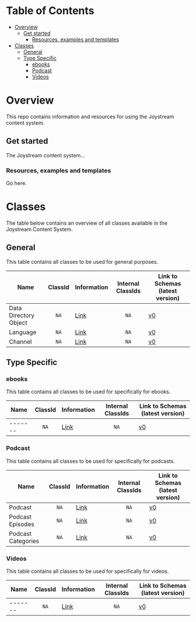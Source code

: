 Table of Contents
=================

<!-- TOC START min:1 max:3 link:true asterisk:false update:true -->
- [Overview](#overview)
  - [Get started](#get-started)
    - [Resources, examples and templates](#resources-examples-and-templates)
- [Classes](#classes)
  - [General](#general)
  - [Type Specific](#type-specific)
    - [ebooks](#ebooks)
    - [Podcast](#podcast)
    - [Videos](#videos)
<!-- TOC END -->

# Overview

This repo contains information and resources for using the Joystream content system.

## Get started

The Joystream content system...

### Resources, examples and templates

Go here.

# Classes
The table below contains an overview of all classes available in the Joystream Content System.

## General

This table contains all classes to be used for general purposes.

|     Name                |ClassId| Information                                    |Internal ClassIds| Link to Schemas (latest version)                |
|-------------------------|:-----:|------------------------------------------------|:---------------:|-------------------------------------------------|
|Data Directory Object    | `NA`  |[Link](classes/general/data-directory-object.md)|      `NA`       |[v0](schemas/general/data-directory-object.md)   |
|Language                 | `NA`  |[Link](classes/general/language.md)             |      `NA`       |[v0](schemas/general/language.md)                |
|Channel                  | `NA`  |[Link](classes/general/channel.md)              |      `NA`       |[v0](schemas/general/channel.md)                 |

## Type Specific

### ebooks
This table contains all classes to be used for specifically for ebooks.

|     Name                |ClassId| Information                                    |Internal ClassIds| Link to Schemas (latest version)                |
|-------------------------|:-----:|------------------------------------------------|:---------------:|-------------------------------------------------|
|-------                  | `NA`  |[Link](classes/podcast/-------.md)              |      `NA`       |[v0](schemas/-------/-------.md)                 |

### Podcast

This table contains all classes to be used for specifically for podcasts.

|     Name                |ClassId| Information                                    |Internal ClassIds| Link to Schemas (latest version)                |
|-------------------------|:-----:|------------------------------------------------|:---------------:|-------------------------------------------------|
|Podcast                  | `NA`  |[Link](classes/podcast/podcast.md)              |      `NA`       |[v0](schemas/podcast/podcast.md)                 |
|Podcast Episodes         | `NA`  |[Link](classes/podcast/podcast-episodes.md)     |      `NA`       |[v0](schemas/podcast/podcast-episodes.md)        |
|Podcast Categories       | `NA`  |[Link](classes/podcast/podcast-categories.md)   |      `NA`       |[v0](schemas/podcast/podcast-categories.md)      |

### Videos
This table contains all classes to be used for specifically for videos.

|     Name                |ClassId| Information                                    |Internal ClassIds| Link to Schemas (latest version)                |
|-------------------------|:-----:|------------------------------------------------|:---------------:|-------------------------------------------------|
|-------                  | `NA`  |[Link](classes/-------/-------.md)              |      `NA`       |[v0](schemas/-------/-------.md)                 |
